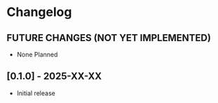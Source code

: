 # Changelog

## FUTURE CHANGES (NOT YET IMPLEMENTED)

- None Planned

## [0.1.0] - 2025-XX-XX

- Initial release
